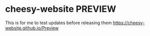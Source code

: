 # cheesy-website PREVIEW
This is for me to test updates before releasing them
https://cheesy-website.github.io/Preview
